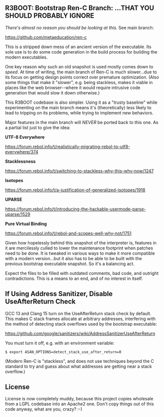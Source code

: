 ## R3BOOT: Bootstrap Ren-C Branch: **...THAT YOU SHOULD PROBABLY IGNORE**

*There's almost no reason you should be looking at this.*  See main branch:

  https://github.com/metaeducation/ren-c

This is a stripped down mess of an ancient version of the executable.  Its
sole use is to do some code generation in the build process for building the
modern executables.

One key reason why such an old snapshot is used mostly comes down to *speed*.
At time of writing, the main branch of Ren-C is much slower...due to its
focus on getting design points correct over premature optimization.  (Also
some things that make it "slower", e.g. being stackless, makes it viable
in places like the web browser--where it would require intrusive code
generation that would slow it down otherwise.)

This R3BOOT codebase is also simpler.  Using it as a "trusty baseline" while
experimenting on the main branch means it's (theoretically) less likely to
lead to tripping on its problems, while trying to implement new behaviors.

Major features in the main branch will *NEVER* be ported back to this one.
As a partial list just to give the idea:

**UTF-8 Everywhere**

  https://forum.rebol.info/t/realistically-migrating-rebol-to-utf8-everywhere/374

**Stacklessness**

  https://forum.rebol.info/t/switching-to-stackless-why-this-why-now/1247

**Isotopes**

  https://forum.rebol.info/t/a-justification-of-generalized-isotopes/1918

**UPARSE**

  https://forum.rebol.info/t/introducing-the-hackable-usermode-parse-uparse/1529

**Pure Virtual Binding**

  https://forum.rebol.info/t/rebol-and-scopes-well-why-not/1751

Given how hopelessly behind this snapshot of the interpreter is, features in
it are mercilessly culled to lower the maintenance footprint when patches
need to be done.  It is tweaked in various ways to make it more compatible
with a modern version...but it also has to be able to be built with the
previous bootstrap executable snapshot.  So it's a balancing act.

Expect the files to be filled with outdated comments, bad code, and outright
contradictions.  This is a means to an end, and of no interest in itself.

## If Using Address Sanitizer, Disable UseAfterReturn Check

GCC 13 and Clang 15 turn on the UseAfterReturn stack check by default.  This
makes C stack frames allocate at arbitrary addresses, interfering with the
method of detecting stack overflows used by the bootstrap executable:

  https://github.com/google/sanitizers/wiki/AddressSanitizerUseAfterReturn

You must turn it off, e.g. with an environment variable:

    $ export ASAN_OPTIONS=detect_stack_use_after_return=0

(Modern Ren-C is "stackless", and does not use techniques beyond the C standard
to try and guess about what addresses are getting near a stack overflow.)

## License

License is now completely muddy, because this project copies wholesale from a
LGPL codebase into an Apache2 one.  Don't copy things out of this code anyway,
what are you, crazy?  :-)
